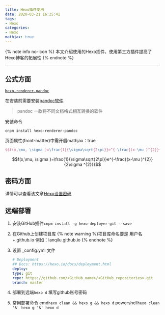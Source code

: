 ```yaml
---
title: Hexo插件使用
date: 2020-03-21 16:35:41
tags:
- Hexo
categories:
- Hexo
mathjax: true
---
```


{% note info no-icon %}
本文介绍使用的Hexo插件，使用第三方插件提高了Hexo博客的拓展性
{% endnote %}

<!-- more -->

---

## 公式方面

[`hexo-renderer-pandoc`](https://github.com/wzpan/hexo-renderer-pandoc)

在安装前需要安装[pandoc软件](https://pandoc.org/installing.html#windows)

> pandoc 一款将不同文档格式相互转换的软件

安装命令

```shell
cnpm install hexo-renderer-pandoc
```

页面属性(front-matter)中需开启mathjax：true

```latex
$$f(x,\mu, \sigma )=\frac{1}{\sigma\sqrt{2\pi}}e^{-\frac{(x-\mu )^{2}}{2\sigma ^{2}}}$$
```

$$f(x,\mu, \sigma )=\frac{1}{\sigma\sqrt{2\pi}}e^{-\frac{(x-\mu )^{2}}{2\sigma ^{2}}}$$

## 密码方面

详情可以查看该文章[Hexo设置密码](https://lanqilu.github.io/2019/06/20/Hexo%E8%AE%BE%E7%BD%AE%E5%AF%86%E7%A0%81%5B%E5%8A%A0%E5%AF%86%5D/)

## 远端部署

1. 安装GitHub插件`cnpm install -g hexo-deployer-git --save`
2. 在Github上创建项目库
   {% note warning %}项目库命名要是 用户名+.github.io 例如：lanqilu.github.io
   {% endnote %}
3. 设置 _config.yml 文件

   ```yml
   # Deployment
   ## Docs: https://hexo.io/docs/deployment.html
   deploy:
   type: git
   repo: https://github.com/<GitHub_name>/<GitHub_repositories>.git
   branch: master
   ```

4. 部署到远端`hexo d`
   填写github账号密码
5. 常用部署命令
   cmd`hexo clean && hexo g && hexo d`
   powershell`hexo clean '&' hexo g '&' hexo d`
